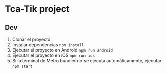 # Tca-Tik project

## Dev

1. Clonar el proyecto
2. Instalar dependencias `npm install`
3. Ejecutar el proyecto en Android `npm run android`
4. Ejecutar el proyecto en iOS `npm run ios`
5. Si la terminal de Metro bundler no se ejecuta automáticamente, ejecutar `npm start`


